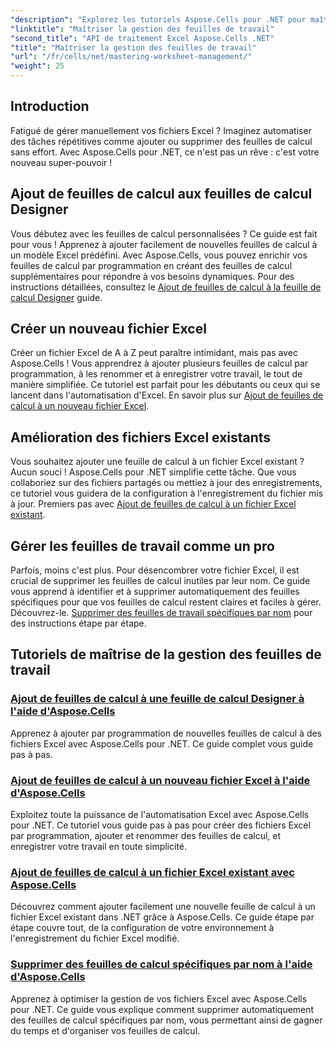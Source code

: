 ```yaml
---
"description": "Explorez les tutoriels Aspose.Cells pour .NET pour maîtriser l'automatisation Excel. Apprenez à ajouter et supprimer des feuilles de calcul dans des fichiers Excel nouveaux ou existants par programmation."
"linktitle": "Maîtriser la gestion des feuilles de travail"
"second_title": "API de traitement Excel Aspose.Cells .NET"
"title": "Maîtriser la gestion des feuilles de travail"
"url": "/fr/cells/net/mastering-worksheet-management/"
"weight": 25
---
```


## Introduction

Fatigué de gérer manuellement vos fichiers Excel ? Imaginez automatiser des tâches répétitives comme ajouter ou supprimer des feuilles de calcul sans effort. Avec Aspose.Cells pour .NET, ce n'est pas un rêve : c'est votre nouveau super-pouvoir !  

## Ajout de feuilles de calcul aux feuilles de calcul Designer  

Vous débutez avec les feuilles de calcul personnalisées ? Ce guide est fait pour vous ! Apprenez à ajouter facilement de nouvelles feuilles de calcul à un modèle Excel prédéfini. Avec Aspose.Cells, vous pouvez enrichir vos feuilles de calcul par programmation en créant des feuilles de calcul supplémentaires pour répondre à vos besoins dynamiques. Pour des instructions détaillées, consultez le [Ajout de feuilles de calcul à la feuille de calcul Designer](./adding-worksheets-to-designer-spreadsheet/) guide.  

## Créer un nouveau fichier Excel  

Créer un fichier Excel de A à Z peut paraître intimidant, mais pas avec Aspose.Cells ! Vous apprendrez à ajouter plusieurs feuilles de calcul par programmation, à les renommer et à enregistrer votre travail, le tout de manière simplifiée. Ce tutoriel est parfait pour les débutants ou ceux qui se lancent dans l'automatisation d'Excel. En savoir plus sur [Ajout de feuilles de calcul à un nouveau fichier Excel](./adding-worksheets-to-new-excel-file/).  

## Amélioration des fichiers Excel existants  

Vous souhaitez ajouter une feuille de calcul à un fichier Excel existant ? Aucun souci ! Aspose.Cells pour .NET simplifie cette tâche. Que vous collaboriez sur des fichiers partagés ou mettiez à jour des enregistrements, ce tutoriel vous guidera de la configuration à l'enregistrement du fichier mis à jour. Premiers pas avec [Ajout de feuilles de calcul à un fichier Excel existant](./adding-worksheets-to-existing-excel-file/).  

## Gérer les feuilles de travail comme un pro  

Parfois, moins c'est plus. Pour désencombrer votre fichier Excel, il est crucial de supprimer les feuilles de calcul inutiles par leur nom. Ce guide vous apprend à identifier et à supprimer automatiquement des feuilles spécifiques pour que vos feuilles de calcul restent claires et faciles à gérer. Découvrez-le. [Supprimer des feuilles de travail spécifiques par nom](./remove-specific-worksheets-by-name/) pour des instructions étape par étape.  

## Tutoriels de maîtrise de la gestion des feuilles de travail
### [Ajout de feuilles de calcul à une feuille de calcul Designer à l'aide d'Aspose.Cells](./adding-worksheets-to-designer-spreadsheet/)
Apprenez à ajouter par programmation de nouvelles feuilles de calcul à des fichiers Excel avec Aspose.Cells pour .NET. Ce guide complet vous guide pas à pas.
### [Ajout de feuilles de calcul à un nouveau fichier Excel à l'aide d'Aspose.Cells](./adding-worksheets-to-new-excel-file/)
Exploitez toute la puissance de l'automatisation Excel avec Aspose.Cells pour .NET. Ce tutoriel vous guide pas à pas pour créer des fichiers Excel par programmation, ajouter et renommer des feuilles de calcul, et enregistrer votre travail en toute simplicité.
### [Ajout de feuilles de calcul à un fichier Excel existant avec Aspose.Cells](./adding-worksheets-to-existing-excel-file/)
Découvrez comment ajouter facilement une nouvelle feuille de calcul à un fichier Excel existant dans .NET grâce à Aspose.Cells. Ce guide étape par étape couvre tout, de la configuration de votre environnement à l'enregistrement du fichier Excel modifié.
### [Supprimer des feuilles de calcul spécifiques par nom à l'aide d'Aspose.Cells](./remove-specific-worksheets-by-name/)
Apprenez à optimiser la gestion de vos fichiers Excel avec Aspose.Cells pour .NET. Ce guide vous explique comment supprimer automatiquement des feuilles de calcul spécifiques par nom, vous permettant ainsi de gagner du temps et d'organiser vos feuilles de calcul.